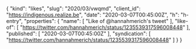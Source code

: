 {
  "kind": "likes",
  "slug": "2020/03/vwqmd",
  "client_id": "https://indigenous.realize.be",
  "date": "2020-03-07T00:45:00Z",
  "h": "h-entry",
  "properties": {
    "name": [
      "Like of @hannahmerich's tweet"
    ],
    "like-of": [
      "https://twitter.com/hannahmerich/status/1235539317596008448"
    ],
    "published": [
      "2020-03-07T00:45:00Z"
    ],
    "syndication": [
      "https://twitter.com/hannahmerich/status/1235539317596008448"
    ]
  }
}
